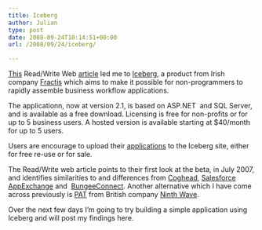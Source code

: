 ```yaml
---
title: Iceberg
author: Julian
type: post
date: 2008-09-24T10:14:51+00:00
url: /2008/09/24/iceberg/

---
```

[This][1] Read/Write Web [article][1] led me to [Iceberg][2], a product from Irish company [Fractis][3] which aims to make it possible for non-programmers to rapidly assemble business workflow applications.

The applicationn, now at version 2.1, is based on ASP.NET  and SQL Server, and is available as a free download. Licensing is free for non-profits or for up to 5 business users. A hosted version is available starting at $40/month for up to 5 users.

Users are encourage to upload their [applications][4] to the Iceberg site, either for free re-use or for sale.

The Read/Write web article points to their first look at the beta, in July 2007, and identifies similarities to and differences from [Coghead][5], [Salesforce AppExchange][6] and  [BungeeConnect][7]. Another alternative which I have come across previously is [PAT][8] from British company [Ninth Wave][8].

Over the next few days I’m going to try building a simple application using Iceberg and will post my findings here.

 [1]: http://www.readwriteweb.com/archives/with_iceberg_everyone_can_program.php
 [2]: http://www.geticeberg.com/
 [3]: http://www.fractis.com/
 [4]: http://www.learniceberg.com/Application_directory
 [5]: http://www.coghead.com/
 [6]: http://www.salesforce.com/appexchange/
 [7]: http://www.bungeeconnect.com/
 [8]: http://www.ninthwave.co.uk/